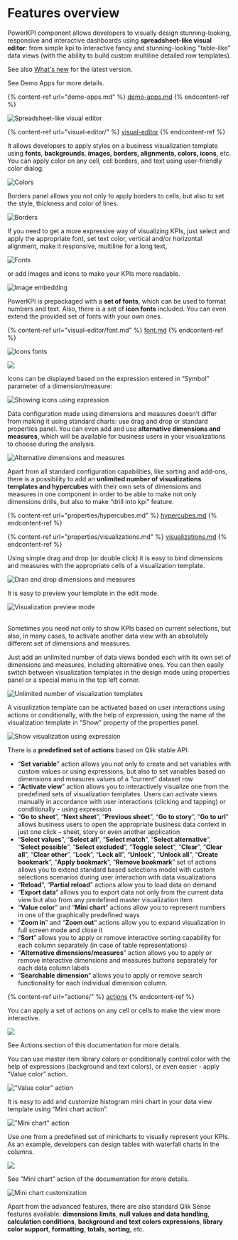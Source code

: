 # Features overview

PowerKPI component allows developers to visually design stunning-looking, responsive and interactive dashboards using **spreadsheet-like visual editor**: from simple kpi to interactive fancy and stunning-looking "table-like" data views (with the ability to build custom multiline detailed row templates).

See also [What's new](whats-new.md) for the latest version.

See Demo Apps for more details.

{% content-ref url="demo-apps.md" %}
[demo-apps.md](demo-apps.md)
{% endcontent-ref %}

![Spreadsheet-like visual editor](.gitbook/assets/Features1.png)

{% content-ref url="visual-editor/" %}
[visual-editor](visual-editor/)
{% endcontent-ref %}

It allows developers to apply styles on a business visualization template using **fonts**, **backgrounds**, **images, borders, alignments, colors, icons**, etc. You can apply color on any cell, cell borders, and text using user-friendly color dialog.

![Colors](.gitbook/assets/Features2.png)

Borders panel allows you not only to apply borders to cells, but also to set the style, thickness and color of lines.

![Borders](.gitbook/assets/Features3.png)

If you need to get a more expressive way of visualizing KPIs, just select and apply the appropriate font, set text color, vertical and/or horizontal alignment, make it responsive, multiline for a long text,

![Fonts](.gitbook/assets/Features4.png)

or add images and icons to make your KPIs more readable.

![Image embedding](.gitbook/assets/Features5.png)

PowerKPI is prepackaged with a **set of fonts**, which can be used to format numbers and text. Also, there is a set of **icon fonts** included. You can even extend the provided set of fonts with your own ones.

{% content-ref url="visual-editor/font.md" %}
[font.md](visual-editor/font.md)
{% endcontent-ref %}

![Icons fonts](.gitbook/assets/Features7.png)

![](.gitbook/assets/Features6.png)

Icons can be displayed based on the expression entered in “Symbol” parameter of a dimension/measure:

![Showing icons using expression](.gitbook/assets/Features8.png)

Data configuration made using dimensions and measures doesn’t differ from making it using standard charts: use drag and drop or standard properties panel. You can even add and use **alternative dimensions and measures**, which will be available for business users in your visualizations to choose during the analysis.

![Alternative dimensions and measures](.gitbook/assets/Features9.png)

Apart from all standard configuration capabilities, like sorting and add-ons, there is a possibility to add an **unlimited number of visualizations templates and hypercubes** with their own sets of dimensions and measures in one component in order to be able to make not only dimensions drills, but also to make “drill into kpi” feature.

{% content-ref url="properties/hypercubes.md" %}
[hypercubes.md](properties/hypercubes.md)
{% endcontent-ref %}

{% content-ref url="properties/visualizations.md" %}
[visualizations.md](properties/visualizations.md)
{% endcontent-ref %}

Using simple drag and drop (or double click) it is easy to bind dimensions and measures with the appropriate cells of a visualization template.

![Dran and drop dimensions and measures](.gitbook/assets/Features10.png)

It is easy to preview your template in the edit mode.

![Visualization preview mode](.gitbook/assets/Features11.png)

\
Sometimes you need not only to show KPIs based on current selections, but also, in many cases, to activate another data view with an absolutely different set of dimensions and measures.

Just add an unlimited number of data views bonded each with its own set of dimensions and measures, including alternative ones. You can then easily switch between visualization templates in the design mode using properties panel or a special menu in the top left corner.

![Unlimited number of visualization templates](.gitbook/assets/Features12.png)

A visualization template can be activated based on user interactions using actions or conditionally, with the help of expression, using the name of the visualization template in “Show” property of the properties panel.

![Show visualization using expression](.gitbook/assets/Features13.png)

&#x20;There is a **predefined set of actions** based on Qlik stable API:

*  “**Set variable**” action allows you not only to create and set variables with custom values or using expressions, but also to set variables based on dimensions and measures values of a “current” dataset row
* “**Activate view**” action allows you to interactively visualize one from the predefined sets of visualization templates. Users can activate views manually in accordance with user interactions (clicking and tapping) or conditionally - using expression
* “**Go to sheet**”, “**Next sheet**”, “**Previous sheet**”, “**Go to story**”, “**Go to url**” allows business users to open the appropriate business data context in just one click – sheet, story or even another application
* “**Select values**”, “**Select all**”, “**Select match**”, “**Select alternative**”, “**Select possible**”, “**Select excluded**”,  “**Toggle select**”, “**Clear**”, “**Clear all**”, “**Clear other**”, “**Lock**”, “**Lock all**”, “**Unlock**”, “**Unlock all**”, “**Create bookmark**”, “**Apply bookmark**”, “**Remove bookmark**” set of actions allows you to extend standard based selections model with custom selections scenarios during user interaction with  data visualizations
* “**Reload**”, “**Partial reload**” actions allow you to load data on demand
* “**Export data**” allows you to export data not only from the current data view but also from any predefined master visualization item
* “**Value color**” and “**Mini chart**” actions allow you to represent numbers in one of the graphically predefined ways
* “**Zoom in**” and “**Zoom out**” actions allow you to expand visualization in full screen mode and close it
* “**Sort**” allows you to apply or remove interactive sorting capability for each column separately (in case of table representations)
* “**Alternative dimensions/measures**” action allows you to apply or remove interactive dimensions and measures buttons separately for each data column labels
* “**Searchable dimension**” allows you to apply or remove search functionality for each individual dimension column.

{% content-ref url="actions/" %}
[actions](actions/)
{% endcontent-ref %}

You can apply a set of actions on any cell or cells to make the view more interactive.&#x20;

![](.gitbook/assets/Features14.png)

See Actions section of this documentation for more details.

You can use master item library colors or conditionally control color with the help of expressions (background and text colors), or even easier - apply “Value color” action.

!["Value color" action](.gitbook/assets/Features15.png)



It is easy to add and customize histogram mini chart in your data view template using “Mini chart action”.

!["Mini chart" action](.gitbook/assets/Features16.png)

Use one from a predefined set of minicharts to visually represent your KPIs. As an example, developers can design tables with waterfall charts in the columns.

![](.gitbook/assets/NetIncome.png)

See “Mini chart” action of the documentation for more details.

![Mini chart customization](.gitbook/assets/Features17.png)

Apart from the advanced features, there are also standard Qlik Sense features available: **dimensions limits**, **null values and data handling**, **calculation conditions**, **background and text colors expressions**, **library color support**, **formatting**, **totals**, **sorting**, etc.
